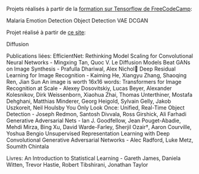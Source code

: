 Projets réalisés à partir de la [formation sur Tensorflow de FreeCodeCamp](https://www.youtube.com/watch?v=IA3WxTTPXqQ):

Malaria
Emotion Detection
Object Detection
VAE
DCGAN

Projet réalisé à partir de [ce site](https://tree.rocks/make-diffusion-model-from-scratch-easy-way-to-implement-quick-diffusion-model-e60d18fd0f2e):

Diffusion

Publications liées:
EfficientNet: Rethinking Model Scaling for Convolutional Neural Networks - Mingxing Tan, Quoc V. Le
Diffusion Models Beat GANs on Image Synthesis - Prafulla Dhariwal, Alex Nichol
Deep Residual Learning for Image Recognition - Kaiming He, Xiangyu Zhang, Shaoqing Ren, Jian Sun
An image is worth 16x16 words: Transformers for Image Recognition at Scale - Alexey Dosovitskiy, Lucas Beyer, Alexander Kolesnikov, Dirk Weissenborn, Xiaohua Zhai, Thomas Unterthiner, Mostafa Dehghani, Matthias Minderer, Georg Heigold, Sylvain Gelly, Jakob Uszkoreit, Neil Houlsby
You Only Look Once: Unified, Real-Time Object Detection - Joseph Redmon, Santosh Divvala, Ross Girshick, Ali Farhadi
Generative Adversarial Nets - Ian J. Goodfellow, Jean Pouget-Abadie, Mehdi Mirza, Bing Xu, David Warde-Farley, Sherjil Ozair†, Aaron Courville, Yoshua Bengio
Unsupervised Representation Learning with Deep Convolutional Generative Adversarial Networks - Alec Radford, Luke Metz, Soumith Chintala

Livres:
An Introduction to Statistical Learning - Gareth James, Daniela Witten, Trevor Hastie, Robert Tibshirani, Jonathan Taylor
